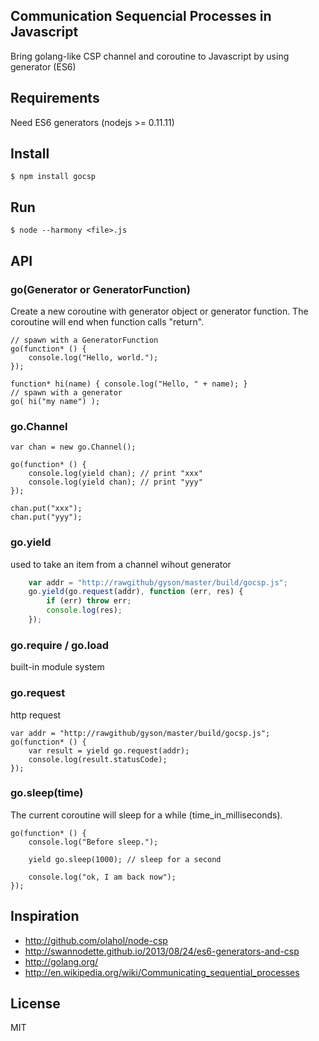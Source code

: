 ## Communication Sequencial Processes in Javascript

Bring golang-like CSP channel and coroutine to Javascript by using generator (ES6)

## Requirements

Need ES6 generators (nodejs >= 0.11.11)

## Install

    $ npm install gocsp

## Run

    $ node --harmony <file>.js

## API

### go(Generator or GeneratorFunction)

Create a new coroutine with generator object or generator function. The coroutine will end when function calls "return".

    // spawn with a GeneratorFunction
    go(function* () {
        console.log("Hello, world.");
    });
    
    function* hi(name) { console.log("Hello, " + name); }
    // spawn with a generator
    go( hi("my name") );
    
### go.Channel

    var chan = new go.Channel();

    go(function* () {
        console.log(yield chan); // print "xxx"
        console.log(yield chan); // print "yyy"
    });

    chan.put("xxx");
    chan.put("yyy");

### go.yield

used to take an item from a channel wihout generator

```js
    var addr = "http://rawgithub/gyson/master/build/gocsp.js";
    go.yield(go.request(addr), function (err, res) {
        if (err) throw err;
        console.log(res);
    });
```

### go.require / go.load

built-in module system

### go.request

http request

    var addr = "http://rawgithub/gyson/master/build/gocsp.js";
    go(function* () {
        var result = yield go.request(addr);
        console.log(result.statusCode);
    });

### go.sleep(time)

The current coroutine will sleep for a while (time_in_milliseconds).

    go(function* () {
        console.log("Before sleep.");
        
        yield go.sleep(1000); // sleep for a second
        
        console.log("ok, I am back now");
    });

## Inspiration

* http://github.com/olahol/node-csp
* http://swannodette.github.io/2013/08/24/es6-generators-and-csp
* http://golang.org/
* http://en.wikipedia.org/wiki/Communicating_sequential_processes

## License

MIT
